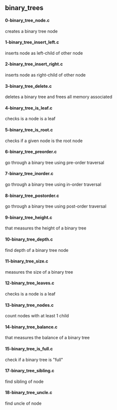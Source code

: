 ## binary_trees
#### 0-binary_tree_node.c
creates a binary tree node
#### 1-binary_tree_insert_left.c
inserts node as left-child of other node
#### 2-binary_tree_insert_right.c
inserts node as right-child of other node
#### 3-binary_tree_delete.c
deletes a binary tree and frees all memory associated
#### 4-binary_tree_is_leaf.c
checks is a node is a leaf
#### 5-binary_tree_is_root.c
checks if a given node is the root node
#### 6-binary_tree_preorder.c
go through a binary tree using pre-order traversal
#### 7-binary_tree_inorder.c
go through a binary tree using in-order traversal
#### 8-binary_tree_postorder.c
go through a binary tree using post-order traversal
#### 9-binary_tree_height.c
that measures the height of a binary tree
#### 10-binary_tree_depth.c
find depth of a binary tree node
#### 11-binary_tree_size.c
measures the size of a binary tree
#### 12-binary_tree_leaves.c
checks is a node is a leaf
#### 13-binary_tree_nodes.c
count nodes with at least 1 child
#### 14-binary_tree_balance.c
that measures the balance of a binary tree
#### 15-binary_tree_is_full.c
check if a binary tree is "full"
#### 17-binary_tree_sibling.c
find sibling of node
#### 18-binary_tree_uncle.c
find uncle of node
